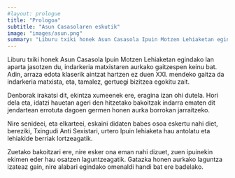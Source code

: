 ```yaml
---
#layout: prologue
title: "Prologoa"
subtitle: "Asun Casasolaren eskutik"
image: "images/asun.png"
summary: "Liburu txiki honek Asun Casasola Ipuin Motzen Lehiaketan egindako lan aparta jasotzen du, indarkeria matxistaren aurkako gaitzespen keinu bat. Adin, arraza edota klaserik aintzat hartzen ez duen XXI. mendeko gaitza da indarkeria matxista, eta, tamalez, gertuegi bizitzea egokitu zait. Denborak irakatsi dit, ekintza xumeenek ere, eragina izan ohi dutela. Hori dela eta, idatzi hauetan ageri den hitzetako bakoitzak indarra ematen dit jendartean errotuta dagoen germen honen aurka borrokan jarraitzeko."
---
```


Liburu txiki honek Asun Casasola Ipuin Motzen Lehiaketan egindako lan aparta jasotzen du, indarkeria matxistaren aurkako gaitzespen keinu bat. Adin, arraza edota klaserik aintzat hartzen ez duen XXI. mendeko gaitza da indarkeria matxista, eta, tamalez, gertuegi bizitzea egokitu zait. 

Denborak irakatsi dit, ekintza xumeenek ere, eragina izan ohi dutela. Hori dela eta, idatzi hauetan ageri den hitzetako bakoitzak indarra ematen dit jendartean errotuta dagoen germen honen aurka borrokan jarraitzeko. 

Nire senideei, eta elkarteei, eskaini didaten babes osoa eskertu nahi diet, bereziki, Txingudi Anti Sexistari, urtero Ipuin lehiaketa hau antolatu eta lehiakide berriak lortzeagatik.

Zuetako bakoitzari ere, nire esker ona eman nahi dizuet, zuen ipuinekin ekimen eder hau osatzen laguntzeagatik. Gatazka honen aurkako laguntza izateaz gain, nire alabari egindako omenaldi handi bat ere badelako. 
